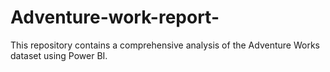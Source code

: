 # Adventure-work-report-
This repository contains a comprehensive analysis of the Adventure Works dataset using Power BI.
